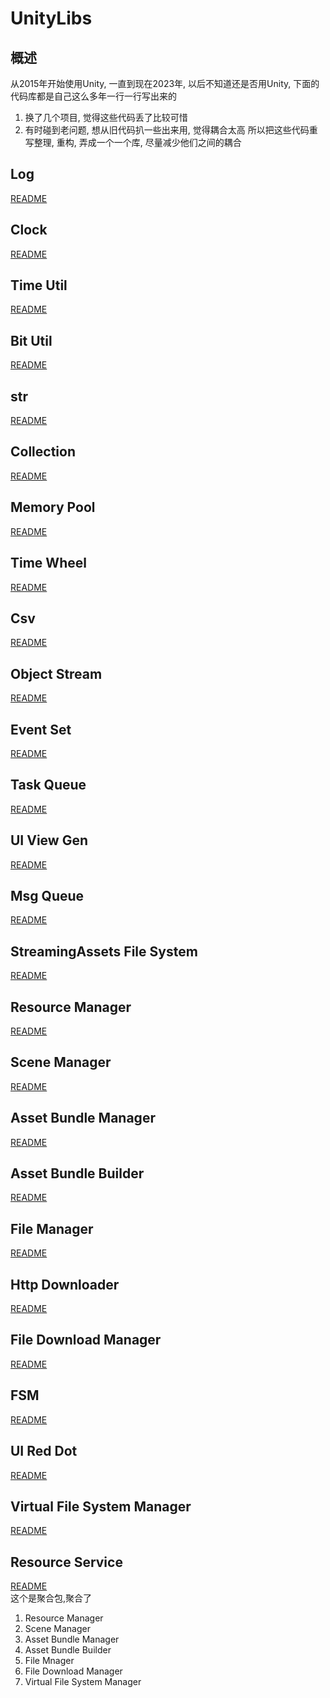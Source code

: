 # UnityLibs

## 概述
从2015年开始使用Unity, 一直到现在2023年, 以后不知道还是否用Unity, 下面的代码库都是自己这么多年一行一行写出来的
1. 换了几个项目, 觉得这些代码丢了比较可惜
2. 有时碰到老问题, 想从旧代码扒一些出来用, 觉得耦合太高
所以把这些代码重写整理, 重构, 弄成一个一个库, 尽量减少他们之间的耦合

## Log
[README](./UnityLibs/Packages/com.github.fancyhub.unitylibs.log)

## Clock
[README](./UnityLibs/Packages/com.github.fancyhub.unitylibs.clock)

## Time Util
[README](./UnityLibs/Packages/com.github.fancyhub.unitylibs.timeutil)

## Bit Util
[README](./UnityLibs/Packages/com.github.fancyhub.unitylibs.bitutil)

## str
[README](./UnityLibs/Packages/com.github.fancyhub.unitylibs.str)

## Collection
[README](./UnityLibs/Packages/com.github.fancyhub.unitylibs.Collection)

## Memory Pool
[README](./UnityLibs/Packages/com.github.fancyhub.unitylibs.memorypool)

## Time Wheel
[README](./UnityLibs/Packages/com.github.fancyhub.unitylibs.timewheel)

## Csv
[README](./UnityLibs/Packages/com.github.fancyhub.unitylibs.csv)

## Object Stream
[README](./UnityLibs/Packages/com.github.fancyhub.unitylibs.objectstream)

## Event Set 
[README](./UnityLibs/Packages/com.github.fancyhub.unitylibs.eventset)

## Task Queue
[README](./UnityLibs/Packages/com.github.fancyhub.unitylibs.taskqueue)

## UI View Gen
[README](./UnityLibs/Packages/com.github.fancyhub.unitylibs.uiviewgen)

## Msg Queue
[README](./UnityLibs/Packages/com.github.fancyhub.unitylibs.msgqueue)

## StreamingAssets File System
[README](./UnityLibs/Packages/com.github.fancyhub.unitylibs.streamingassetsfilesystem)

## Resource Manager
[README](./UnityLibs/Packages/com.github.fancyhub.unitylibs.resourcemanager)

## Scene Manager
[README](./UnityLibs/Packages/com.github.fancyhub.unitylibs.scenemanager)

## Asset Bundle Manager
[README](./UnityLibs/Packages/com.github.fancyhub.unitylibs.assetbundlemanager)

## Asset Bundle Builder
[README](./UnityLibs/Packages/com.github.fancyhub.unitylibs.assetbundlebuilder)

## File Manager
[README](./UnityLibs/Packages/com.github.fancyhub.unitylibs.filemanager)

## Http Downloader
[README](./UnityLibs/Packages/com.github.fancyhub.unitylibs.httpdownloader)

## File Download Manager
[README](./UnityLibs/Packages/com.github.fancyhub.unitylibs.filedownloadmanager)

## FSM
[README](./UnityLibs/Packages/com.github.fancyhub.unitylibs.fsm)

## UI Red Dot
[README](./UnityLibs/Packages/com.github.fancyhub.unitylibs.uireddot)

## Virtual File System Manager
[README](./UnityLibs/Packages/com.github.fancyhub.unitylibs.virtualfilesystemmanager)

## Resource Service
[README](./UnityLibs/Packages/com.github.fancyhub.unitylibs.resourceservice)  
这个是聚合包,聚合了  
1. Resource Manager
2. Scene Manager
3. Asset Bundle Manager
4. Asset Bundle Builder
5. File Mnager
6. File Download Manager
7. Virtual File System Manager


